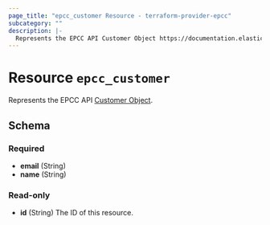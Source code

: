 ```yaml
---
page_title: "epcc_customer Resource - terraform-provider-epcc"
subcategory: ""
description: |-
  Represents the EPCC API Customer Object https://documentation.elasticpath.com/commerce-cloud/docs/api/orders-and-customers/customers/index.html#the-customer-object.
---
```


# Resource `epcc_customer`

Represents the EPCC API [Customer Object](https://documentation.elasticpath.com/commerce-cloud/docs/api/orders-and-customers/customers/index.html#the-customer-object).



## Schema

### Required

- **email** (String)
- **name** (String)

### Read-only

- **id** (String) The ID of this resource.


